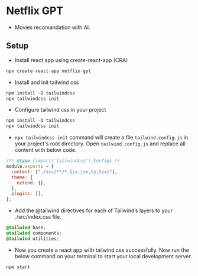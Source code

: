# Netflix GPT

- Movies recomandation with AI.

## Setup

- Install react app using create-react-app (CRA)

```js
npx create-react-app netflix-gpt
```

- Install and init tailwind css

```js
npm install -D tailwindcss
npx tailwindcss init
```

- Configure tailwind css in your project

```js
npm install -D tailwindcss
npx tailwindcss init
```

- `npx tailwindcss init` command will create a file `tailwind.config.js` in your project's root directory.
  Open `tailwind.config.js` and replace all content with below code.

```js
/** @type {import('tailwindcss').Config} */
module.exports = {
  content: ["./src/**/*.{js,jsx,ts,tsx}"],
  theme: {
    extend: {},
  },
  plugins: [],
};
```

- Add the @tailwind directives for each of Tailwind’s layers to your ./src/index.css file.

```css
@tailwind base;
@tailwind components;
@tailwind utilities;
```

- Now you create a react app with tailwind css successfully. Now run the below command on your terminal to start your local development server.

```js
npm start
```
